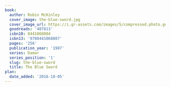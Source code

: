 ```yaml
---
book:
  author: Robin McKinley
  cover_image: the-blue-sword.jpg
  cover_image_url: https://i.gr-assets.com/images/S/compressed.photo.goodreads.com/books/1563198223l/407813._SY160_.jpg
  goodreads: '407813'
  isbn10: 0441068804
  isbn13: '9780441068807'
  pages: '256'
  publication_year: '1987'
  series: Damar
  series_position: '1'
  slug: the-blue-sword
  title: The Blue Sword
plan:
  date_added: '2016-10-05'
---
```


